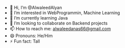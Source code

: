- 👋 Hi, I’m @AlwaleedAlyan
- 👀 I’m interested in WebProgrammin, Machine Learning 
- 🌱 I’m currently learning Java  
- 💞️ I’m looking to collaborate on Backend projects
- 📫 How to reach me: alwaleedanas66@gmail.com
- 😄 Pronouns: He/Him
- ⚡ Fun fact: Tall

<!---
AlwaleedAlyan/AlwaleedAlyan is a ✨ special ✨ repository because its `README.md` (this file) appears on your GitHub profile.
You can click the Preview link to take a look at your changes.
--->
